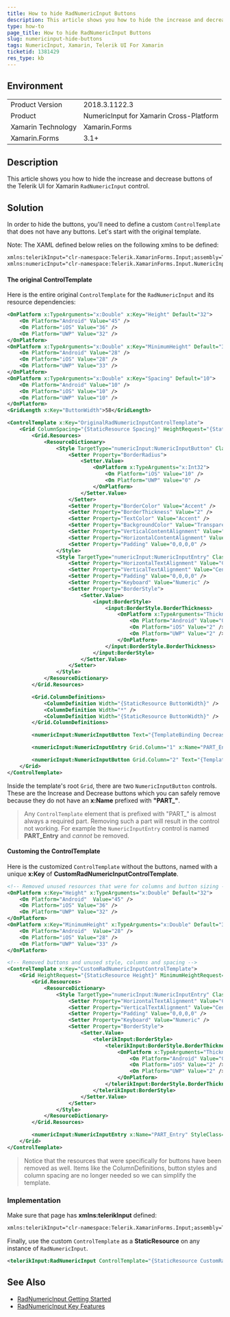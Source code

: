 ```yaml
---
title: How to hide RadNumericInput Buttons
description: This article shows you how to hide the increase and decrease buttons of the Telerik UI for Xamarin RadNumericInput control.
type: how-to
page_title: How to hide RadNumericInput Buttons
slug: numericinput-hide-buttons
tags: NumericInput, Xamarin, Telerik UI For Xamarin
ticketid: 1381429
res_type: kb
---
```


## Environment
<table>
	<tr>
		<td>Product Version</td>
		<td>2018.3.1122.3</td>
	</tr>
	<tr>
		<td>Product</td>
		<td>NumericInput for Xamarin Cross-Platform</td>
	</tr>
	<tr>
		<td>Xamarin Technology</td>
		<td>Xamarin.Forms</td>
	</tr>
	<tr>
		<td>Xamarin.Forms</td>
		<td>3.1+</td>
	</tr>
</table>

## Description
This article shows you how to hide the increase and decrease buttons of the Telerik UI for Xamarin `RadNumericInput` control.

## Solution
In order to hide the buttons, you'll need to define a custom `ControlTemplate` that does not have any buttons. Let's start with the original template.

Note: The XAML defined below relies on the following xmlns to be defined:

```xml
xmlns:telerikInput="clr-namespace:Telerik.XamarinForms.Input;assembly=Telerik.XamarinForms.Input"
xmlns:numericInput="clr-namespace:Telerik.XamarinForms.Input.NumericInput;assembly=Telerik.XamarinForms.Input"
```

#### The original ControlTemplate
Here is the entire original `ControlTemplate` for the `RadNumericInput` and its resource dependencies:

```xml
<OnPlatform x:TypeArguments="x:Double" x:Key="Height" Default="32">
	<On Platform="Android" Value="45" />
	<On Platform="iOS" Value="36" />
	<On Platform="UWP" Value="32" />
</OnPlatform>
<OnPlatform x:TypeArguments="x:Double" x:Key="MinimumHeight" Default="33">
	<On Platform="Android" Value="28" />
	<On Platform="iOS" Value="28" />
	<On Platform="UWP" Value="33" />
</OnPlatform>
<OnPlatform x:TypeArguments="x:Double" x:Key="Spacing" Default="10">
	<On Platform="Android" Value="10" />
	<On Platform="iOS" Value="10" />
	<On Platform="UWP" Value="10" />
</OnPlatform>
<GridLength x:Key="ButtonWidth">58</GridLength>

<ControlTemplate x:Key="OriginalRadNumericInputControlTemplate">
	<Grid ColumnSpacing="{StaticResource Spacing}" HeightRequest="{StaticResource Height}" MinimumHeightRequest="{StaticResource MinimumHeight}">
		<Grid.Resources>
			<ResourceDictionary>
				<Style TargetType="numericInput:NumericInputButton" Class="DefaultNumericInputButtonStyle">
					<Setter Property="BorderRadius">
						<Setter.Value>
							<OnPlatform x:TypeArguments="x:Int32">
								<On Platform="iOS" Value="10" />
								<On Platform="UWP" Value="0" />
							</OnPlatform>
						</Setter.Value>
					</Setter>
					<Setter Property="BorderColor" Value="Accent" />
					<Setter Property="BorderThickness" Value="2" />
					<Setter Property="TextColor" Value="Accent" />
					<Setter Property="BackgroundColor" Value="Transparent" />
					<Setter Property="VerticalContentAlignment" Value="Center" />
					<Setter Property="HorizontalContentAlignment" Value="Center" />
					<Setter Property="Padding" Value="0,0,0,0" />
				</Style>
				<Style TargetType="numericInput:NumericInputEntry" Class="DefaultNumericInputEntryStyle">
					<Setter Property="HorizontalTextAlignment" Value="Center" />
					<Setter Property="VerticalTextAlignment" Value="Center" />
					<Setter Property="Padding" Value="0,0,0,0" />
					<Setter Property="Keyboard" Value="Numeric" />
					<Setter Property="BorderStyle">
						<Setter.Value>
							<input:BorderStyle>
								<input:BorderStyle.BorderThickness>
									<OnPlatform x:TypeArguments="Thickness" Default="2">
										<On Platform="Android" Value="0,0,0,2" />
										<On Platform="iOS" Value="2" />
										<On Platform="UWP" Value="2" />
									</OnPlatform>
								</input:BorderStyle.BorderThickness>
							</input:BorderStyle>
						</Setter.Value>
					</Setter>
				</Style>
			</ResourceDictionary>
		</Grid.Resources>

		<Grid.ColumnDefinitions>
			<ColumnDefinition Width="{StaticResource ButtonWidth}" />
			<ColumnDefinition Width="*" />
			<ColumnDefinition Width="{StaticResource ButtonWidth}" />
		</Grid.ColumnDefinitions>

		<numericInput:NumericInputButton Text="{TemplateBinding DecreaseButtonText}" Command="{TemplateBinding DecreaseCommand}" StyleClass="DefaultNumericInputButtonStyle" AutomationId="NumericDecreaseButton" />

		<numericInput:NumericInputEntry Grid.Column="1" x:Name="PART_Entry" StyleClass="DefaultNumericInputEntryStyle" Text="{TemplateBinding Value, Mode=OneWay}" InputTransparent="{TemplateBinding IsReadOnly}" AutomationId="NumericEntry" />

		<numericInput:NumericInputButton Grid.Column="2" Text="{TemplateBinding IncreaseButtonText}" Command="{TemplateBinding IncreaseCommand}" StyleClass="DefaultNumericInputButtonStyle" AutomationId="NumericIncreaseButton" />
	</Grid>
</ControlTemplate>
```

Inside the template's root `Grid`, there are two `NumericInputButton` controls. These are the Increase and Decrease buttons which you can safely remove because they do not have an **x:Name** prefixed with **"PART_"**. 

> Any `ControlTemplate` element that is prefixed with "PART_" is almost always a required part. Removing such a part will result in the control not working. For example the `NumericInputEntry` control is named **PART_Entry** and *cannot* be removed.

#### Customing the ControlTemplate
Here is the customized `ControlTemplate` without the buttons, named with a unique **x:Key** of **CustomRadNumericInputControlTemplate**.

```xml
<!-- Removed unused resources that were for columns and button sizing -->
<OnPlatform x:Key="Height" x:TypeArguments="x:Double" Default="32">
    <On Platform="Android"  Value="45" />
    <On Platform="iOS" Value="36" />
    <On Platform="UWP" Value="32" />
</OnPlatform>
<OnPlatform x:Key="MinimumHeight" x:TypeArguments="x:Double" Default="33">
    <On Platform="Android"  Value="28" />
    <On Platform="iOS" Value="28" />
    <On Platform="UWP" Value="33" />
</OnPlatform>

<!-- Removed buttons and unused style, columns and spacing -->
<ControlTemplate x:Key="CustomRadNumericInputControlTemplate">
    <Grid HeightRequest="{StaticResource Height}" MinimumHeightRequest="{StaticResource MinimumHeight}">
        <Grid.Resources>
            <ResourceDictionary>
                <Style TargetType="numericInput:NumericInputEntry" Class="DefaultNumericInputEntryStyle">
                    <Setter Property="HorizontalTextAlignment" Value="Center" />
                    <Setter Property="VerticalTextAlignment" Value="Center" />
                    <Setter Property="Padding" Value="0,0,0,0" />
                    <Setter Property="Keyboard" Value="Numeric" />
                    <Setter Property="BorderStyle">
                        <Setter.Value>
                            <telerikInput:BorderStyle>
                                <telerikInput:BorderStyle.BorderThickness>
                                    <OnPlatform x:TypeArguments="Thickness" Default="2">
                                        <On Platform="Android" Value="0,0,0,2" />
                                        <On Platform="iOS" Value="2" />
                                        <On Platform="UWP" Value="2" />
                                    </OnPlatform>
                                </telerikInput:BorderStyle.BorderThickness>
                            </telerikInput:BorderStyle>
                        </Setter.Value>
                    </Setter>
                </Style>
            </ResourceDictionary>
        </Grid.Resources>

        <numericInput:NumericInputEntry x:Name="PART_Entry" StyleClass="DefaultNumericInputEntryStyle" Text="{TemplateBinding Value, Mode=OneWay}" InputTransparent="{TemplateBinding IsReadOnly}" AutomationId="NumericEntry" />
    </Grid>
</ControlTemplate>
```

> Notice that the resources that were specifically for buttons have been removed as well. Items like the ColumnDefinitions, button styles and column spacing are no longer needed so we can simplify the template.

### Implementation
Make sure that page has **xmlns:telerikInput** defined:

```xml
xmlns:telerikInput="clr-namespace:Telerik.XamarinForms.Input;assembly=Telerik.XamarinForms.Input"
```

Finally, use the custom `ControlTemplate` as a **StaticResource** on any instance of `RadNumericInput`.

```xml
<telerikInput:RadNumericInput ControlTemplate="{StaticResource CustomRadNumericInputControlTemplate}" />
```

## See Also
* [RadNumericInput Getting Started](https://docs.telerik.com/devtools/xamarin/controls/numericinput/numericinput-getting-started)
* [RadNumericInput Key Features](https://docs.telerik.com/devtools/xamarin/controls/numericinput/numericinput-key-features)
